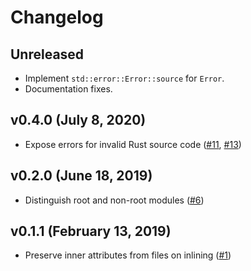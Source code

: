 # Changelog

## Unreleased
- Implement `std::error::Error::source` for `Error`.
- Documentation fixes.

## v0.4.0 (July 8, 2020)
- Expose errors for invalid Rust source code ([#11](https://github.com/TedDriggs/syn-inline-mod/issues/11), [#13](https://github.com/TedDriggs/syn-inline-mod/pull/13))

## v0.2.0 (June 18, 2019)
- Distinguish root and non-root modules ([#6](https://github.com/TedDriggs/syn-inline-mod/pull/6))

## v0.1.1 (February 13, 2019)
- Preserve inner attributes from files on inlining ([#1](https://github.com/TedDriggs/syn-inline-mod/issues/1))

